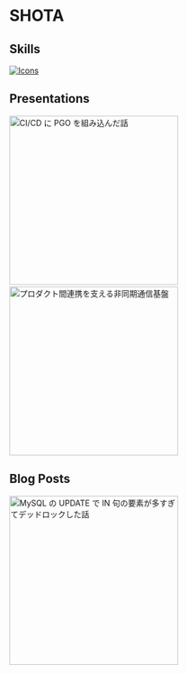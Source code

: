 # SHOTA

## Skills

[![Icons](https://skillicons.dev/icons?i=go,ts,py,graphql,react,next,aws)](https://skillicons.dev)

## Presentations

<a href="https://speakerdeck.com/shota_tech/cd"><img alt="CI/CD に PGO を組み込んだ話" src="https://files.speakerdeck.com/presentations/d69e1ab373484cdc84de8f9806a8db96/slide_0.jpg" width="300px"/></a>&nbsp;&nbsp;
<a href="https://speakerdeck.com/shota_tech/purodakutojian-lian-xi-wozhi-erufei-tong-qi-tong-xin-ji-pan"><img alt="プロダクト間連携を支える非同期通信基盤" src="https://files.speakerdeck.com/presentations/be79b1debccf454eb5232aacdc61a33a/slide_0.jpg" width="300px"/></a>

## Blog Posts

<a href="https://tech.layerx.co.jp/entry/2024/12/07/105714"><img alt="MySQL の UPDATE で IN 句の要素が多すぎてデッドロックした話" src="https://cdn-ak.f.st-hatena.com/images/fotolife/s/shota_tech/20241207/20241207111358.png" width="300px"/></a>
